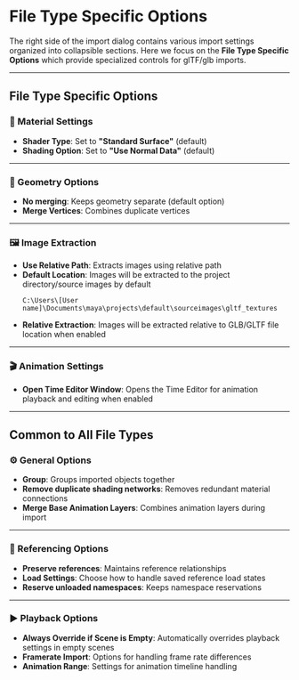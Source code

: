 # File Type Specific Options

The right side of the import dialog contains various import settings organized into collapsible sections. Here we focus on the **File Type Specific Options** which provide specialized controls for glTF/glb imports.

---

## File Type Specific Options

### 🎨 Material Settings

- **Shader Type**: Set to **"Standard Surface"** (default)
- **Shading Option**: Set to **"Use Normal Data"** (default)

---

### 📐 Geometry Options

- **No merging**: Keeps geometry separate (default option)
- **Merge Vertices**: Combines duplicate vertices  

---

### 🖼️ Image Extraction

- **Use Relative Path**: Extracts images using relative path
- **Default Location**: Images will be extracted to the project directory/source images by default
  ```
  C:\Users\[User name]\Documents\maya\projects\default\sourceimages\gltf_textures
  ```
- **Relative Extraction**: Images will be extracted relative to GLB/GLTF file location when enabled

---

### 🎬 Animation Settings

- **Open Time Editor Window**: Opens the Time Editor for animation playback and editing when enabled

---

## Common to All File Types

### ⚙️ General Options

- **Group**: Groups imported objects together
- **Remove duplicate shading networks**: Removes redundant material connections
- **Merge Base Animation Layers**: Combines animation layers during import

---

### 🔗 Referencing Options

- **Preserve references**: Maintains reference relationships
- **Load Settings**: Choose how to handle saved reference load states
- **Reserve unloaded namespaces**: Keeps namespace reservations

---

### ▶️ Playback Options

- **Always Override if Scene is Empty**: Automatically overrides playback settings in empty scenes
- **Framerate Import**: Options for handling frame rate differences
- **Animation Range**: Settings for animation timeline handling
